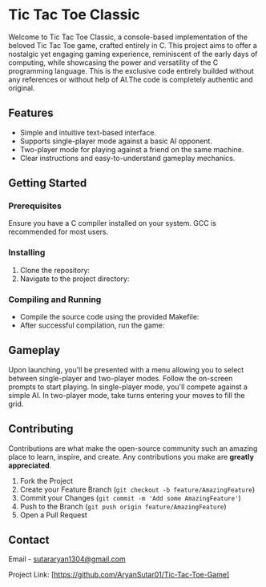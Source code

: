# Tic Tac Toe Classic

Welcome to Tic Tac Toe Classic, a console-based implementation of the beloved Tic Tac Toe game, crafted entirely in C. This project aims to offer a nostalgic yet engaging gaming experience, reminiscent of the early days of computing, while showcasing the power and versatility of the C programming language. This is the exclusive code entirely builded without any references or without help of AI.The code is completely authentic and original.

## Features

- Simple and intuitive text-based interface.
- Supports single-player mode against a basic AI opponent.
- Two-player mode for playing against a friend on the same machine.
- Clear instructions and easy-to-understand gameplay mechanics.

## Getting Started

### Prerequisites

Ensure you have a C compiler installed on your system. GCC is recommended for most users.

### Installing

1. Clone the repository:
2. Navigate to the project directory:

### Compiling and Running

- Compile the source code using the provided Makefile:
- After successful compilation, run the game:


## Gameplay

Upon launching, you'll be presented with a menu allowing you to select between single-player and two-player modes. Follow the on-screen prompts to start playing. In single-player mode, you'll compete against a simple AI. In two-player mode, take turns entering your moves to fill the grid.

## Contributing

Contributions are what make the open-source community such an amazing place to learn, inspire, and create. Any contributions you make are **greatly appreciated**.

1. Fork the Project
2. Create your Feature Branch (`git checkout -b feature/AmazingFeature`)
3. Commit your Changes (`git commit -m 'Add some AmazingFeature'`)
4. Push to the Branch (`git push origin feature/AmazingFeature`)
5. Open a Pull Request

## Contact

Email - sutararyan1304@gmail.com

Project Link: [https://github.com/AryanSutar01/Tic-Tac-Toe-Game]


